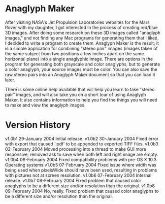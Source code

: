 # Anaglyph Maker

After visiting NASA's Jet Propulsion Laboratories websites for the Mars Rover with my daughter, I got interested in the process of creating red/blue 3D images. After doing some research on these 3D images called "anaglyph images," and not finding any Mac programs for generating them that I liked, I decided to write a program to create them. Anaglyph Maker is the result; it is a simple application for combining "stereo pair" images (images taken of the same subject from two positions a few inches apart on the same horizontal plane) into a single anaglyphic image. There are options in the program for generating both grayscale and color anaglyphs, but to generate a color anaglyph, your source images must be color. You can also save the raw stereo pairs into an Anaglyph Maker document so that you can load it later. 

There is some online help available that will help you learn to take "stereo pair" images, and will also take you on a short tour of using Anaglyph Maker.  It also contains information to help you find the things you will need to make and view the anaglyph images.



Version History
===============
v1.0b1	29-January 2004    	Initial release.
v1.0b2 	30-January 2004    	Fixed error with export that caused '.pdf' to 
						be appended to exported TIFF files.
v1.0b3	02-February 2004	Moved processing into a thread to make GUI more
						responsive; removed ask to save when both left
						and right image are empty.
v1.0b4	06-February 2004	Fixed compatibility problems with pre-OS X 10.3
						Operating systems
v1.0b5 	07-February 2004	Fixed issue where width was being used when
						pixelsWide should have been used, resulting in
						problems with pictures not at screen resolution.
v1.0b6	07-February 2004	Internal release.
v1.0b7  	08-February 2004	Fixed problem that caused color anaglyphs to be a
						different size and/or resolution than the original.
v1.0b8	09-February 2004	No, really. Fixed problem that caused color anaglyphs
						to be a different size and/or resolution than the
						original.
